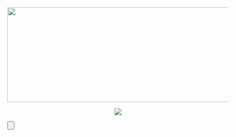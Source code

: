 <!DOCTYPE html PUBLIC "-//W3C//DTD XHTML 1.0 Transitional//EN" "http://www.w3.org/TR/xhtml1/DTD/xhtml1-transitional.dtd">
<html xmlns="http://www.w3.org/1999/xhtml">
<head>
<meta http-equiv="Content-Type" content="text/html; charset=utf-8" />
<title>ZOMBO</title>
<link href="zombo.css" rel="stylesheet" type="text/css" />

<link href="https://maxcdn.bootstrapcdn.com/font-awesome/4.2.0/css/font-awesome.min.css" rel="stylesheet">


<!--responsive stuff added here-->

<meta name="viewport" content="width=device-width,initial-scale=1,maximum-scale=1,user-scalable=no">
<meta http-equiv="X-UA-Compatible" content="IE=edge,chrome=1">
<meta name="HandheldFriendly" content="true">

</head>



<body>
<div align="center">
  <p><br />
  </p>
  
  
  
  <p><img src="images/zombocom.png" width="1199" height="217" alt="Zombocom" longdesc="http://zombo.com" /></p>
</div>
<div align="center">






  
  <!--z stuff here -->
  
   <div class="animate-flicker">
  <p><img src="images/pngwheel.png" class="rotate thefade"  /></p>
</div>


</div>


<!--Z stuff here -->


<audio loop src="zombo_words.mp3" type="audio/mpeg"></audio>
<button id="button">
  <i class="fa fa-volume-up"></i>

<script>
const button = document.querySelector("#button");
const icon = document.querySelector("#button > i");
const audio = document.querySelector("audio");

button.addEventListener("click", () => {
  if (audio.paused) {
    audio.volume = 0.2;
    audio.play();
    icon.classList.remove('fa-volume-up');
    icon.classList.add('fa-volume-off');
    
  } else {
    audio.pause();
    icon.classList.remove('fa-volume-off');
    icon.classList.add('fa-volume-up');
  }
  button.classList.add("fade");
});
</script>

</body>
</html>
